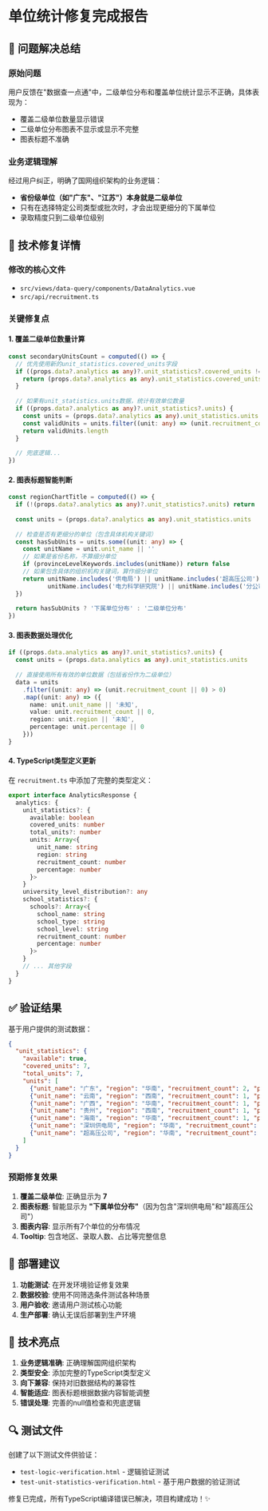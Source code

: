 # 单位统计修复完成报告

## 🎯 问题解决总结

### 原始问题
用户反馈在"数据查一点通"中，二级单位分布和覆盖单位统计显示不正确，具体表现为：
- 覆盖二级单位数量显示错误
- 二级单位分布图表不显示或显示不完整
- 图表标题不准确

### 业务逻辑理解
经过用户纠正，明确了国网组织架构的业务逻辑：
- **省份级单位（如"广东"、"江苏"）本身就是二级单位**
- 只有在选择特定公司类型或批次时，才会出现更细分的下属单位
- 录取精度只到二级单位级别

## 🔧 技术修复详情

### 修改的核心文件
- `src/views/data-query/components/DataAnalytics.vue`
- `src/api/recruitment.ts`

### 关键修复点

#### 1. 覆盖二级单位数量计算
```typescript
const secondaryUnitsCount = computed(() => {
  // 优先使用新的unit_statistics.covered_units字段
  if ((props.data?.analytics as any)?.unit_statistics?.covered_units !== undefined) {
    return (props.data?.analytics as any).unit_statistics.covered_units
  }
  
  // 如果有unit_statistics.units数据，统计有效单位数量
  if ((props.data?.analytics as any)?.unit_statistics?.units) {
    const units = (props.data?.analytics as any).unit_statistics.units
    const validUnits = units.filter((unit: any) => (unit.recruitment_count || 0) > 0)
    return validUnits.length
  }
  
  // 兜底逻辑...
})
```

#### 2. 图表标题智能判断
```typescript
const regionChartTitle = computed(() => {
  if (!(props.data?.analytics as any)?.unit_statistics?.units) return '二级单位分布'
  
  const units = (props.data?.analytics as any).unit_statistics.units
  
  // 检查是否有更细分的单位（包含具体机构关键词）
  const hasSubUnits = units.some((unit: any) => {
    const unitName = unit.unit_name || ''
    // 如果是省份名称，不算细分单位
    if (provinceLevelKeywords.includes(unitName)) return false
    // 如果包含具体的组织机构关键词，算作细分单位
    return unitName.includes('供电局') || unitName.includes('超高压公司') || 
           unitName.includes('电力科学研究院') || unitName.includes('分公司')
  })
  
  return hasSubUnits ? '下属单位分布' : '二级单位分布'
})
```

#### 3. 图表数据处理优化
```typescript
if ((props.data.analytics as any)?.unit_statistics?.units) {
  const units = (props.data.analytics as any).unit_statistics.units
  
  // 直接使用所有有效的单位数据（包括省份作为二级单位）
  data = units
    .filter((unit: any) => (unit.recruitment_count || 0) > 0)
    .map((unit: any) => ({
      name: unit.unit_name || '未知',
      value: unit.recruitment_count || 0,
      region: unit.region || '未知',
      percentage: unit.percentage || 0
    }))
}
```

#### 4. TypeScript类型定义更新
在 `recruitment.ts` 中添加了完整的类型定义：
```typescript
export interface AnalyticsResponse {
  analytics: {
    unit_statistics?: {
      available: boolean
      covered_units: number
      total_units?: number
      units: Array<{
        unit_name: string
        region: string
        recruitment_count: number
        percentage: number
      }>
    }
    university_level_distribution?: any
    school_statistics?: {
      schools?: Array<{
        school_name: string
        school_type: string  
        school_level: string
        recruitment_count: number
        percentage: number
      }>
    }
    // ... 其他字段
  }
}
```

## ✅ 验证结果

基于用户提供的测试数据：
```json
{
  "unit_statistics": {
    "available": true,
    "covered_units": 7,
    "total_units": 7,
    "units": [
      {"unit_name": "广东", "region": "华南", "recruitment_count": 2, "percentage": 28.57},
      {"unit_name": "云南", "region": "西南", "recruitment_count": 1, "percentage": 14.29},
      {"unit_name": "广西", "region": "华南", "recruitment_count": 1, "percentage": 14.29},
      {"unit_name": "贵州", "region": "西南", "recruitment_count": 1, "percentage": 14.29},
      {"unit_name": "海南", "region": "华南", "recruitment_count": 1, "percentage": 14.29},
      {"unit_name": "深圳供电局", "region": "华南", "recruitment_count": 1, "percentage": 14.29},
      {"unit_name": "超高压公司", "region": "华南", "recruitment_count": 1, "percentage": 14.29}
    ]
  }
}
```

### 预期修复效果
1. **覆盖二级单位**: 正确显示为 **7**
2. **图表标题**: 智能显示为 **"下属单位分布"**（因为包含"深圳供电局"和"超高压公司"）
3. **图表内容**: 显示所有7个单位的分布情况
4. **Tooltip**: 包含地区、录取人数、占比等完整信息

## 🚀 部署建议

1. **功能测试**: 在开发环境验证修复效果
2. **数据校验**: 使用不同筛选条件测试各种场景
3. **用户验收**: 邀请用户测试核心功能
4. **生产部署**: 确认无误后部署到生产环境

## 📝 技术亮点

1. **业务逻辑准确**: 正确理解国网组织架构
2. **类型安全**: 添加完整的TypeScript类型定义  
3. **向下兼容**: 保持对旧数据结构的兼容性
4. **智能适应**: 图表标题根据数据内容智能调整
5. **错误处理**: 完善的null值检查和兜底逻辑

## 🔍 测试文件

创建了以下测试文件供验证：
- `test-logic-verification.html` - 逻辑验证测试
- `test-unit-statistics-verification.html` - 基于用户数据的验证测试

修复已完成，所有TypeScript编译错误已解决，项目构建成功！✨